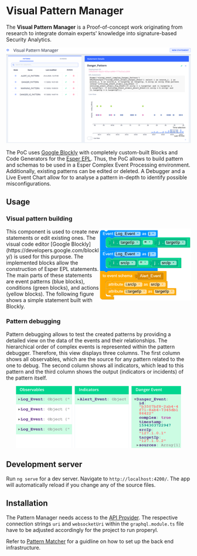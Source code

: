 # Visual Pattern Manager

The **Visual Pattern Manager** is a Proof-of-concept work originating from research to integrate domain experts' knowledge into signature-based Security Analytics. 

![Visual Pattern Manager](./misc/overview_frontend.png "Visual Pattern Manager")

The PoC uses [Google Blockly](https://developers.google.com/blockly/) with completely custom-built Blocks and Code Generators for the [Esper EPL](https://esper.espertech.com/release-8.5.0/reference-esper/html/preface.html). Thus, the PoC allows to build pattern and schemas to be used in a Esper Complex Event Processing environment. Additionally, existing patterns can be edited or deleted. A Debugger and a Live Event Chart allow for to analyse a pattern in-depth to identify possible misconfigurations. 

## Usage
### Visual pattern building
<img src="./misc/builder_frontend.png" alt="Debugger" width="250" align="right">
This component is used to create new statements or edit existing ones. The visual code editor [Google Blockly](https://developers.google.com/blockly/) is used for this purpose. The implemented blocks allow the construction of Esper EPL statements. The main parts of these statements are event patterns (blue blocks), conditions (green blocks), and actions (yellow blocks). The following figure shows a simple statement built with Blockly.

### Pattern debugging

Pattern debugging allows to test the created patterns by providing a detailed view on the data of the events and their relationships. The hierarchical order of complex events is represented within the pattern debugger. Therefore, this view displays three columns. The first column shows all observables, which are the source for any pattern related to the one to debug. The second column shows all indicators, which lead to this pattern and the third column shows the output (indicators or incidents) of the pattern itself.

<p align="center"><img src="./misc/debugger_frontend.png" alt="Debugger" width="450"></p>

## Development server

Run `ng serve` for a dev server. Navigate to `http://localhost:4200/`. The app will automatically reload if you change any of the source files.

## Installation

The Pattern Manager needs access to the [API Provider](https://github.com/Knowledge-based-Security-Analytics/backend-graphql). The respective connection strings `uri` and `websocketUri` within the `graphql.module.ts` file have to be adjusted accordingly for the project to run properyl.

Refer to [Pattern Matcher](https://github.com/Knowledge-based-Security-Analytics/Pattern-Matcher) for a guidline on how to set up the back end infrastructure.
